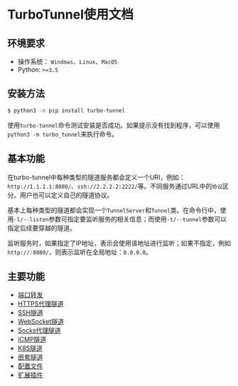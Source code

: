 # TurboTunnel使用文档

## 环境要求

* 操作系统： `Windows`、`Linux`、`MacOS`
* Python: `>=3.5`

## 安装方法

```bash
$ python3 -m pip install turbo-tunnel
```

使用`turbo-tunnel`命令测试安装是否成功。如果提示没有找到程序，可以使用`python3 -m turbo_tunnel`来执行命令。

## 基本功能

在turbo-tunnel中每种类型的隧道服务都会定义一个URI，例如：`http://1.1.1.1:8080/`、`ssh://2.2.2.2:2222/`等。不同服务通过URL中的`协议`区分。用户也可以定义自己的隧道协议。

基本上每种类型的隧道都会实现一个`TunnelServer`和`Tunnel`类。在命令行中，使用`-l/--listen`参数可指定要监听服务的相关信息；而使用`-t/--tunnel`参数可以指定后续要穿越的隧道。

监听服务时，如果指定了IP地址，表示会使用该地址进行监听；如果不指定，例如`http://:8080/`，则表示监听在全局地址：`0.0.0.0`。

## 主要功能

* [端口转发](./port_forward.md)
* [HTTPS代理隧道](./https.md)
* [SSH隧道](./ssh.md)
* [WebSocket隧道](./websocket.md)
* [Socks代理隧道](./socks.md)
* [ICMP隧道](./icmp.md)
* [K8S隧道](./k8s.md)
* [嵌套隧道](./nested_tunnel.md)
* [配置文件](./config.md)
* [扩展插件](./plugin.md)
